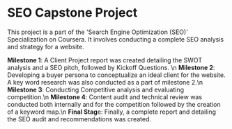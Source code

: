 # SEO Capstone Project
This project is a part of the 'Search Engine Optimization (SEO)' Specialization on Coursera. 
It involves conducting a complete SEO analysis and strategy for a website.

**Milestone 1**: A Client Project report was created detailing the SWOT analysis and a SEO pitch, followed by Kickoff Questions. \n
**Milestone 2**: Developing a buyer persona to conceptualize an ideal client for the website. A key word research was also conducted as a part of milestone 2.\n
**Milestone 3**: Conducting Competitive analysis and evaluating competition.\n
**Milestone 4**: Content audit and technical review was conducted both internally and for the competition followed by the creation of a keyword map.\n
**Final Stag**e: Finally, a complete report and detailing the SEO audit and recommendations was created. 
